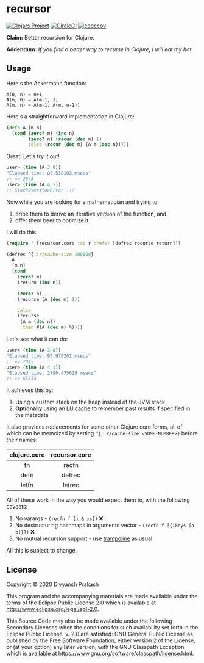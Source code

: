 # recursor
[![Clojars Project](https://img.shields.io/clojars/v/recursor.svg)](https://clojars.org/recursor)
[![CircleCI](https://circleci.com/gh/divs1210/recursor/tree/master.svg?style=svg)](https://circleci.com/gh/divs1210/recursor/tree/master)
[![codecov](https://codecov.io/gh/divs1210/recursor/branch/master/graph/badge.svg)](https://codecov.io/gh/divs1210/recursor)

**Claim:** Better recursion for Clojure.

**Addendum:** *If you find a better way to recurse in Clojure, I will eat my hat.*

## Usage

Here's the Ackermann function:

```
A(0, n) = n+1
A(m, 0) = A(m-1, 1)
A(m, n) = A(m-1, A(m, n-1))
```

Here's a straightforward implementation in Clojure:

```clojure
(defn A [m n]
  (cond (zero? m) (inc n)
        (zero? n) (recur (dec m) 1)
        :else (recur (dec m) (A m (dec n)))))
```

Great! Let's try it out!

```clojure
user> (time (A 3 8))
"Elapsed time: 85.518103 msecs"
;; => 2045
user> (time (A 4 1))
;; StackOverflowError !!!
```

Now while you are looking for a mathematician and trying to:

1. bribe them to derive an iterative version of the function, and
2. offer them beer to optimize it

I will do this:

```clojure
(require ' [recursor.core :as r :refer [defrec recurse return]])

(defrec ^{::r/cache-size 100000}
  A
  [m n]
  (cond
    (zero? m)
    (return (inc n))

    (zero? n)
    (recurse (A (dec m) 1))

    :else
    (recurse
     (A m (dec n))
     :then #(A (dec m) %))))
```

Let's see what it can do:

```clojure
user> (time (A 3 8))
"Elapsed time: 95.970201 msecs"
;; => 2045
user> (time (A 4 1))
"Elapsed time: 2790.475629 msecs"
;; => 65533
```

It achieves this by:

1. Using a custom stack on the heap instead of the JVM stack
2. **Optionally** using an [LU cache](https://github.com/clojure/core.cache/wiki/LU) to remember past results if specified in the metadata

It also provides replacements for some other Clojure core forms, all of which can be memoized by setting `^{::r/cache-size <SOME-NUMBER>}` before their names:

| clojure.core  | recursor.core |
|:-------------:|:-------------:|
| fn            | recfn         |
| defn          | defrec        |
| letfn         | letrec        |

All of these work in the way you would expect them to, with the following caveats:

1. No varargs - `(recfn f [x & xs])` ❌
2. No destructuring hashmaps in arguments vector - `(recfn f [{:keys [a b]}])` ❌
3. No mutual recursion support - use [trampoline](https://clojuredocs.org/clojure.core/trampoline) as usual

All this is subject to change.

## License

Copyright © 2020 Divyansh Prakash

This program and the accompanying materials are made available under the
terms of the Eclipse Public License 2.0 which is available at
http://www.eclipse.org/legal/epl-2.0.

This Source Code may also be made available under the following Secondary
Licenses when the conditions for such availability set forth in the Eclipse
Public License, v. 2.0 are satisfied: GNU General Public License as published by
the Free Software Foundation, either version 2 of the License, or (at your
option) any later version, with the GNU Classpath Exception which is available
at https://www.gnu.org/software/classpath/license.html.
